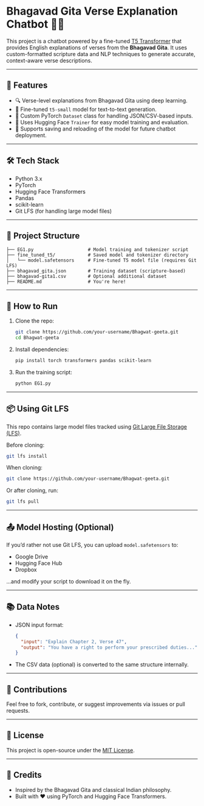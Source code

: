 
# Bhagavad Gita Verse Explanation Chatbot 🤖📖

This project is a chatbot powered by a fine-tuned [T5 Transformer](https://huggingface.co/transformers/model_doc/t5.html) that provides English explanations of verses from the **Bhagavad Gita**. It uses custom-formatted scripture data and NLP techniques to generate accurate, context-aware verse descriptions.

---

## 📌 Features

- 🔍 Verse-level explanations from Bhagavad Gita using deep learning.
- 🤖 Fine-tuned `t5-small` model for text-to-text generation.
- 📄 Custom PyTorch `Dataset` class for handling JSON/CSV-based inputs.
- 🧠 Uses Hugging Face `Trainer` for easy model training and evaluation.
- 💾 Supports saving and reloading of the model for future chatbot deployment.

---

## 🛠️ Tech Stack

- Python 3.x
- PyTorch
- Hugging Face Transformers
- Pandas
- scikit-learn
- Git LFS (for handling large model files)

---

## 📁 Project Structure

```
├── EG1.py                    # Model training and tokenizer script
├── fine_tuned_t5/            # Saved model and tokenizer directory
│   └── model.safetensors     # Fine-tuned T5 model file (requires Git LFS)
├── bhagavad_gita.json        # Training dataset (scripture-based)
├── bhagavad-gita1.csv        # Optional additional dataset
├── README.md                 # You're here!
```

---

## 🚀 How to Run

1. Clone the repo:
   ```bash
   git clone https://github.com/your-username/Bhagwat-geeta.git
   cd Bhagwat-geeta
   ```

2. Install dependencies:
   ```bash
   pip install torch transformers pandas scikit-learn
   ```

3. Run the training script:
   ```bash
   python EG1.py
   ```

---

## 📦 Using Git LFS

This repo contains large model files tracked using [Git Large File Storage (LFS)](https://git-lfs.github.com).

Before cloning:
```bash
git lfs install
```

When cloning:
```bash
git clone https://github.com/your-username/Bhagwat-geeta.git
```

Or after cloning, run:
```bash
git lfs pull
```

---

## 📤 Model Hosting (Optional)

If you’d rather not use Git LFS, you can upload `model.safetensors` to:
- Google Drive
- Hugging Face Hub
- Dropbox

...and modify your script to download it on the fly.

---

## 📚 Data Notes

- JSON input format:  
  ```json
  {
    "input": "Explain Chapter 2, Verse 47",
    "output": "You have a right to perform your prescribed duties..."
  }
  ```

- The CSV data (optional) is converted to the same structure internally.

---

## 🤝 Contributions

Feel free to fork, contribute, or suggest improvements via issues or pull requests.

---

## 📜 License

This project is open-source under the [MIT License](LICENSE).

---

## 🙏 Credits

- Inspired by the Bhagavad Gita and classical Indian philosophy.
- Built with ❤️ using PyTorch and Hugging Face Transformers.
